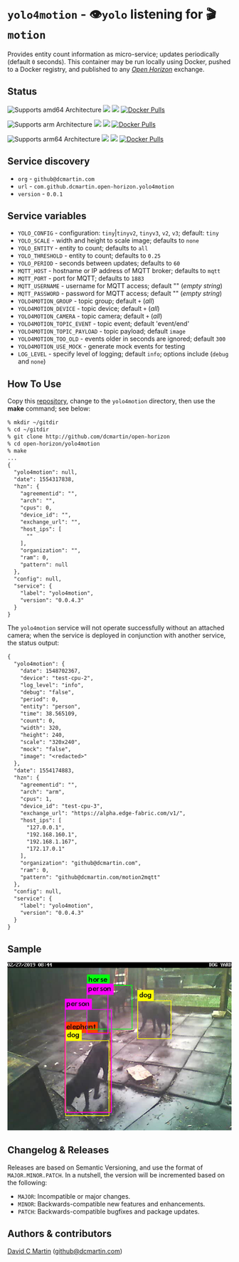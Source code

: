 # `yolo4motion` - &#128065;`yolo` listening for &#127916;`motion`

Provides entity count information as micro-service; updates periodically (default `0` seconds).  This container may be run locally using Docker, pushed to a Docker registry, and published to any [_Open Horizon_][open-horizon] exchange.

## Status

![Supports amd64 Architecture][amd64-shield]
[![](https://images.microbadger.com/badges/image/dcmartin/amd64_com.github.dcmartin.open-horizon.yolo4motion.svg)](https://microbadger.com/images/dcmartin/amd64_com.github.dcmartin.open-horizon.yolo4motion "Get your own image badge on microbadger.com")
[![](https://images.microbadger.com/badges/version/dcmartin/amd64_com.github.dcmartin.open-horizon.yolo4motion.svg)](https://microbadger.com/images/dcmartin/amd64_com.github.dcmartin.open-horizon.yolo4motion "Get your own version badge on microbadger.com")
[![Docker Pulls][pulls-amd64]][docker-amd64]

[docker-amd64]: https://hub.docker.com/r/dcmartin/amd64_com.github.dcmartin.open-horizon.yolo4motion
[pulls-amd64]: https://img.shields.io/docker/pulls/dcmartin/amd64_com.github.dcmartin.open-horizon.yolo4motion.svg

![Supports arm Architecture][arm-shield]
[![](https://images.microbadger.com/badges/image/dcmartin/arm_com.github.dcmartin.open-horizon.yolo4motion.svg)](https://microbadger.com/images/dcmartin/arm_com.github.dcmartin.open-horizon.yolo4motion "Get your own image badge on microbadger.com")
[![](https://images.microbadger.com/badges/version/dcmartin/arm_com.github.dcmartin.open-horizon.yolo4motion.svg)](https://microbadger.com/images/dcmartin/arm_com.github.dcmartin.open-horizon.yolo4motion "Get your own version badge on microbadger.com")
[![Docker Pulls][pulls-arm]][docker-arm]

[docker-arm]: https://hub.docker.com/r/dcmartin/arm_com.github.dcmartin.open-horizon.yolo4motion
[pulls-arm]: https://img.shields.io/docker/pulls/dcmartin/arm_com.github.dcmartin.open-horizon.yolo4motion.svg

![Supports arm64 Architecture][arm64-shield]
[![](https://images.microbadger.com/badges/image/dcmartin/arm64_com.github.dcmartin.open-horizon.yolo4motion.svg)](https://microbadger.com/images/dcmartin/arm64_com.github.dcmartin.open-horizon.yolo4motion "Get your own image badge on microbadger.com")
[![](https://images.microbadger.com/badges/version/dcmartin/arm64_com.github.dcmartin.open-horizon.yolo4motion.svg)](https://microbadger.com/images/dcmartin/arm64_com.github.dcmartin.open-horizon.yolo4motion "Get your own version badge on microbadger.com")
[![Docker Pulls][pulls-arm64]][docker-arm64]

[docker-arm64]: https://hub.docker.com/r/dcmartin/arm64_com.github.dcmartin.open-horizon.yolo4motion
[pulls-arm64]: https://img.shields.io/docker/pulls/dcmartin/arm64_com.github.dcmartin.open-horizon.yolo4motion.svg

[arm64-shield]: https://img.shields.io/badge/arm64-yes-green.svg
[amd64-shield]: https://img.shields.io/badge/amd64-yes-green.svg
[arm-shield]: https://img.shields.io/badge/arm-yes-green.svg

## Service discovery
+ `org` - `github@dcmartin.com`
+ `url` - `com.github.dcmartin.open-horizon.yolo4motion`
+ `version` - `0.0.1`

## Service variables 
+ `YOLO_CONFIG` - configuration: `tiny`|`tinyv2`, `tinyv3`, `v2`, `v3`; default: `tiny`
+ `YOLO_SCALE` - width and height to scale image; defaults to `none`
+ `YOLO_ENTITY` - entity to count; defaults to `all`
+ `YOLO_THRESHOLD` - entity to count; defaults to `0.25`
+ `YOLO_PERIOD` - seconds between updates; defaults to `60`
+ `MQTT_HOST` - hostname or IP address of MQTT broker; defaults to `mqtt`
+ `MQTT_PORT` - port for MQTT; defaults to `1883`
+ `MQTT_USERNAME` - username for MQTT access; default "" (_empty string_)
+ `MQTT_PASSWORD` - password for MQTT access; default "" (_empty string_)
+ `YOLO4MOTION_GROUP` - topic group; default `+` (_all_)
+ `YOLO4MOTION_DEVICE` - topic device; default `+` (_all_)
+ `YOLO4MOTION_CAMERA` - topic camera; default `+` (_all_)
+ `YOLO4MOTION_TOPIC_EVENT` - topic event; default 'event/end'
+ `YOLO4MOTION_TOPIC_PAYLOAD` - topic payload; default `image`
+ `YOLO4MOTION_TOO_OLD` - events older in seconds are ignored; default `300`
+ `YOLO4MOTION_USE_MOCK` - generate mock events for testing
+ `LOG_LEVEL` - specify level of logging; default `info`; options include (`debug` and `none`)

## How To Use

Copy this [repository][repository], change to the `yolo4motion` directory, then use the **make** command; see below:

```
% mkdir ~/gitdir
% cd ~/gitdir
% git clone http://github.com/dcmartin/open-horizon
% cd open-horizon/yolo4motion
% make
...
{
  "yolo4motion": null,
  "date": 1554317838,
  "hzn": {
    "agreementid": "",
    "arch": "",
    "cpus": 0,
    "device_id": "",
    "exchange_url": "",
    "host_ips": [
      ""
    ],
    "organization": "",
    "ram": 0,
    "pattern": null
  },
  "config": null,
  "service": {
    "label": "yolo4motion",
    "version": "0.0.4.3"
  }
}
```

The `yolo4motion` service will not operate successfully without an attached camera; when the service is deployed in conjunction with another service, the status output:

```
{
  "yolo4motion": {
    "date": 1548702367,
    "device": "test-cpu-2",
    "log_level": "info",
    "debug": "false",
    "period": 0,
    "entity": "person",
    "time": 38.565109,
    "count": 0,
    "width": 320,
    "height": 240,
    "scale": "320x240",
    "mock": "false",
    "image": "<redacted>"
  },
  "date": 1554174883,
  "hzn": {
    "agreementid": "",
    "arch": "arm",
    "cpus": 1,
    "device_id": "test-cpu-3",
    "exchange_url": "https://alpha.edge-fabric.com/v1/",
    "host_ips": [
      "127.0.0.1",
      "192.168.160.1",
      "192.168.1.167",
      "172.17.0.1"
    ],
    "organization": "github@dcmartin.com",
    "ram": 0,
    "pattern": "github@dcmartin.com/motion2mqtt"
  },
  "config": null,
  "service": {
    "label": "yolo4motion",
    "version": "0.0.4.3"
  }
}
```
## Sample 

![sample.png](samples/sample.png?raw=true "YOLO4MOTION")

## Changelog & Releases

Releases are based on Semantic Versioning, and use the format
of ``MAJOR.MINOR.PATCH``. In a nutshell, the version will be incremented
based on the following:

- ``MAJOR``: Incompatible or major changes.
- ``MINOR``: Backwards-compatible new features and enhancements.
- ``PATCH``: Backwards-compatible bugfixes and package updates.

## Authors & contributors

[David C Martin][dcmartin] (github@dcmartin.com)

[userinput]: ../yolo4motion/userinput.json
[service-json]: ../yolo4motion/service.json
[build-json]: ../yolo4motion/build.json
[dockerfile]: ../yolo4motion/Dockerfile


[dcmartin]: https://github.com/dcmartin
[issue]: https://github.com/dcmartin/open-horizon/issues
[macos-install]: http://pkg.bluehorizon.network/macos
[open-horizon]: http://github.com/open-horizon/
[repository]: https://github.com/dcmartin/open-horizon
[setup]: ../setup/README.md
